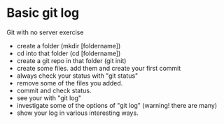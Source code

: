 # Basic git log

Git with no server exercise

* create a folder (mkdir [foldername])
* cd into that folder (cd [foldername])
* create a git repo in that folder (git init)
* create some files. add them and create your first commit
* always check your status with "git status"
* remove some of the files you added.
* commit and check status.
* see your with "git log"
* investigate some of the options of "git log" (warning! there are many)
* show your log in various interesting ways.
